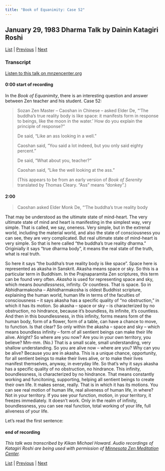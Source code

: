 ```yaml
---
title: "Book of Equanimity: Case 52"
---
```

## January 29, 1983 Dharma Talk by Dainin Katagiri Roshi

[List](list#1983) \| 
[Previous](1983-01-19-Blue-Cliff-Record-Case-39-Talk-2) \| 
[Next](1983-02-02-Blue-Cliff-Record-Case-40-Talk-2)

### Transcript

<a href="https://www.mnzencenter.org/the-dainin-katagiri-audio-archive/book-of-equanimity-case-52" target="_blank">Listen to this talk on mnzencenter.org</a> 

#### 0:00 start of recording

In the *Book of Equanimity*, there is an interesting question and answer between Zen teacher and his student. Case 52: 

> Sozan Zen Master – Caoshan in Chinese – asked Elder De, “‘The buddha’s true reality body is like space: it manifests form in response to beings, like the moon in the water.’ How do you explain the principle of response?”
> 
> De said, “Like an ass looking in a well.”
> 
> Caoshan said, “You said a lot indeed, but you only said eighty percent.”
> 
> De said, “What about you, teacher?”
>
> Caoshan said, “Like the well looking at the ass.”
> 
> (This appears to be from an early version of *Book of Serenity* translated by Thomas Cleary. “Ass” means “donkey”.)

#### 2:00

> Caoshan asked Elder Monk De, “‘The buddha’s true reality body 

That may be understood as the ultimate state of mind-heart. The very ultimate state of mind and heart is manifesting in the simplest way, very simple. That is called, we say, oneness. Very simple, but in the extrenal world, including the material world, and also the state of consciousness you can see, they are very complicated. But real ultimate state of mind-heart is very simple. So that is here called “the buddha’s true reality dharma.” Originially it says “true dharma body”, it means the real state of the truth, what is real truth. 

So here it says “the buddha’s true reality body is like space”. Space here is represented as akasha in Sanskrit. Akasha means space or sky. So this is a particular term in Buddhism. In the Prajnaparamita Zen scriptures, this term can be found very often. *Akasha* is used for representing space and sky, which means *boundlessness*, infinity. Or countless. That is space. So in Abhidharmakosha – Abhidharmakosha is oldest Buddhist scripture, explaining the human world, human life in terms of the faculties of consciousness – it says akasha has a specific quality of “no obstruction,” in which it has its motion. So akasha – space or sky – is characterized by no obstruction, no hindrance, because it’s boundless, its infinite, it’s countless. And then in this boundlessness, in this infinity, forms means form of the human body, form of a flower, form of a table, can have a chance to move, to function. Is that clear? So only within the akasha – space and sky – which means boundless infinity – form of all sentient beings can make their life alive. Alright? So where are you now? Are you in your own territory, you believe? Mm-mm. (No.) That is a small scale, small understanding, very shallow understanding. So you are alive now – where are you? Why can you be alive? Because you are in akasha. This is a unique chance, opportunity, for all sentient beings to make their lives alive, or to make their lives manifest themselves, anyway, in everyday life. So that’s why it says akasha has a specific quality of no obstruction, no hindrance. This infinity, boundlessness, is characterized by no hindrance. That means constantly working and funcitoning, supporting, helping all sentient beings to create their own life. It makes sense, really. That is in which it has its motions. You can see real motion of human life, real aliveness of human life, in where? Not in your territory. If you see your function, motion, in your territory, it freezes immediately. It doesn’t work. Only in the realm of infinity, boundlessness, you can see real function, total working of your life, full aliveness of your life. 

Let’s read the first sentence: 












#### end of recording

*This talk was transcribed by Kikan Michael Howard. Audio recordings of Katagiri Roshi are being used with permission of [Minnesota Zen Meditation Center](https://www.mnzencenter.org/katagiri-project.html).*

[List](list#1983) \| 
[Previous](1983-01-19-Blue-Cliff-Record-Case-39-Talk-2) \| 
[Next](1983-02-02-Blue-Cliff-Record-Case-40-Talk-2)